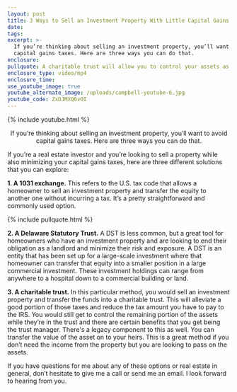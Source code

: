 ```yaml
---
layout: post
title: 3 Ways to Sell an Investment Property With Little Capital Gains Tax
date:
tags:
excerpt: >-
  If you’re thinking about selling an investment property, you’ll want to avoid
  capital gains taxes. Here are three ways you can do that.
enclosure:
pullquote: A charitable trust will allow you to control your assets as a trust manager.
enclosure_type: video/mp4
enclosure_time:
use_youtube_image: true
youtube_alternate_image: /uploads/campbell-youtube-6.jpg
youtube_code: ZxDJMXQ6vOI
---
```


{% include youtube.html %}<center>If you’re thinking about selling an investment property, you’ll want to avoid capital gains taxes. Here are three ways you can do that.</center>

If you’re a real estate investor and you’re looking to sell a property while also minimizing your capital gains taxes, here are three different solutions that you can explore:

**1\. A 1031 exchange.** This refers to the U.S. tax code that allows a homeowner to sell an investment property and transfer the equity to another one without incurring a tax. It’s a pretty straightforward and commonly used option.

{% include pullquote.html %}

**2\. A Delaware Statutory Trust.** A DST is less common, but a great tool for homeowners who have an investment property and are looking to end their obligation as a landlord and minimize their risk and exposure. A DST is an entity that has been set up for a large-scale investment where that homeowner can transfer that equity into a smaller position in a large commercial investment. These investment holdings can range from anywhere to a hospital down to a commercial building or land.&nbsp;

**3\. A charitable trust.** In this particular method, you would sell an investment property and transfer the funds into a charitable trust. This will alleviate a good portion of those taxes and reduce the tax amount you have to pay to the IRS. You would still get to control the remaining portion of the assets while they’re in the trust and there are certain benefits that you get being the trust manager. There's a legacy component to this as well. You can transfer the value of the asset on to your heirs. This is a great method if you don’t need the income from the property but you are looking to pass on the assets.

If you have questions for me about any of these options or real estate in general, don’t hesitate to give me a call or send me an email. I look forward to hearing from you.